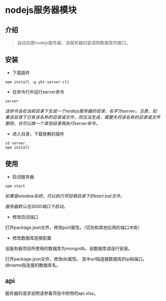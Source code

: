# nodejs服务器模块

## 介绍

> 自动创建nodejs服务器，该服务器封装调用数据库的接口。

## 安装

* 下载插件

```
npm install -g ykt-server-cli
```

* 在命令行中运行server命令

```
server
```
*该命令会在当前目录下生成一个nodejs服务器的目录，名字为server。注意，如果该目录下已有该名称的目录或文件，则无法生成，需要先将该名称的目录或文件删除，也可以换一个其他目录再执行server命令。*

* 进入目录，下载依赖的插件

```
cd server
npm install
```

## 使用

* 启动服务器

```
npm start
```
*如果是window系统，可以执行项目根目录下的start.bat文件。*

*服务器默认在3000端口下启动。*

* 修改启动端口

打开package.json文件，修改port属性。（切勿和其他应用的端口冲突）

* 修改数据库连接配置

该服务器项目所使用的数据库为mongodb。该数据库请自行安装。

打开package.json文件，修改db属性。
其中url指连接数据库的ip和端口。
dbname指连接的数据库名。

## api

服务器的请求说明请参看项目中附带的api.xlsx。
